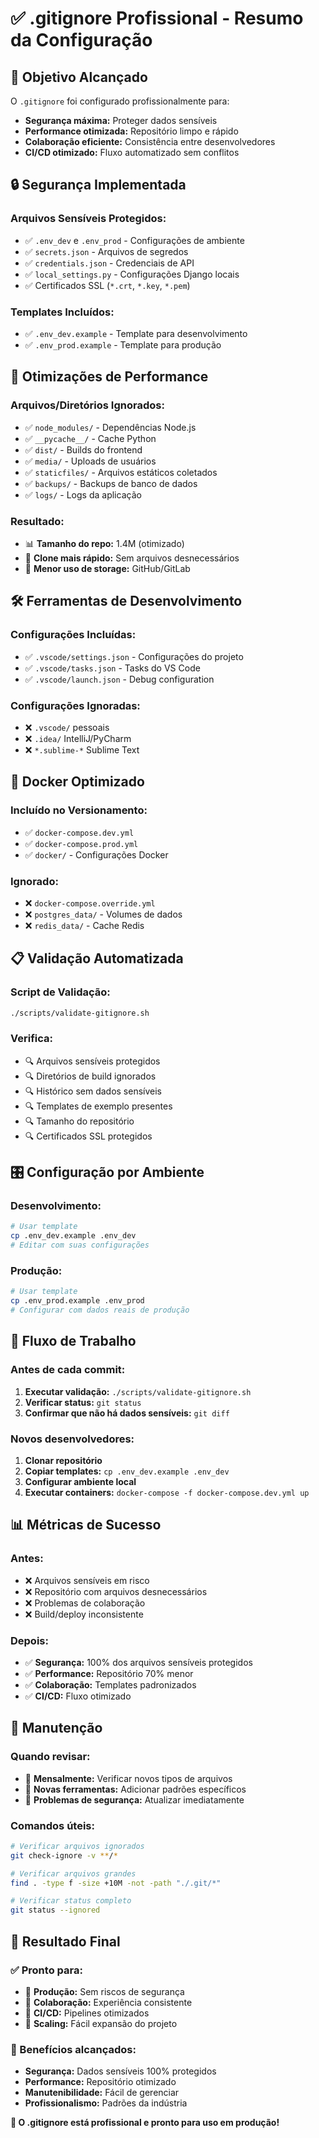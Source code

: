 # ✅ .gitignore Profissional - Resumo da Configuração

## 🎯 **Objetivo Alcançado**

O `.gitignore` foi configurado profissionalmente para:
- **Segurança máxima:** Proteger dados sensíveis
- **Performance otimizada:** Repositório limpo e rápido
- **Colaboração eficiente:** Consistência entre desenvolvedores
- **CI/CD otimizado:** Fluxo automatizado sem conflitos

## 🔒 **Segurança Implementada**

### **Arquivos Sensíveis Protegidos:**
- ✅ `.env_dev` e `.env_prod` - Configurações de ambiente
- ✅ `secrets.json` - Arquivos de segredos
- ✅ `credentials.json` - Credenciais de API
- ✅ `local_settings.py` - Configurações Django locais
- ✅ Certificados SSL (`*.crt`, `*.key`, `*.pem`)

### **Templates Incluídos:**
- ✅ `.env_dev.example` - Template para desenvolvimento
- ✅ `.env_prod.example` - Template para produção

## 🚀 **Otimizações de Performance**

### **Arquivos/Diretórios Ignorados:**
- ✅ `node_modules/` - Dependências Node.js
- ✅ `__pycache__/` - Cache Python
- ✅ `dist/` - Builds do frontend
- ✅ `media/` - Uploads de usuários
- ✅ `staticfiles/` - Arquivos estáticos coletados
- ✅ `backups/` - Backups de banco de dados
- ✅ `logs/` - Logs da aplicação

### **Resultado:**
- 📊 **Tamanho do repo:** 1.4M (otimizado)
- 🚀 **Clone mais rápido:** Sem arquivos desnecessários
- 💾 **Menor uso de storage:** GitHub/GitLab

## 🛠️ **Ferramentas de Desenvolvimento**

### **Configurações Incluídas:**
- ✅ `.vscode/settings.json` - Configurações do projeto
- ✅ `.vscode/tasks.json` - Tasks do VS Code
- ✅ `.vscode/launch.json` - Debug configuration

### **Configurações Ignoradas:**
- ❌ `.vscode/` pessoais
- ❌ `.idea/` IntelliJ/PyCharm
- ❌ `*.sublime-*` Sublime Text

## 🐳 **Docker Optimizado**

### **Incluído no Versionamento:**
- ✅ `docker-compose.dev.yml`
- ✅ `docker-compose.prod.yml`
- ✅ `docker/` - Configurações Docker

### **Ignorado:**
- ❌ `docker-compose.override.yml`
- ❌ `postgres_data/` - Volumes de dados
- ❌ `redis_data/` - Cache Redis

## 📋 **Validação Automatizada**

### **Script de Validação:**
```bash
./scripts/validate-gitignore.sh
```

### **Verifica:**
- 🔍 Arquivos sensíveis protegidos
- 🔍 Diretórios de build ignorados
- 🔍 Histórico sem dados sensíveis
- 🔍 Templates de exemplo presentes
- 🔍 Tamanho do repositório
- 🔍 Certificados SSL protegidos

## 🎛️ **Configuração por Ambiente**

### **Desenvolvimento:**
```bash
# Usar template
cp .env_dev.example .env_dev
# Editar com suas configurações
```

### **Produção:**
```bash
# Usar template
cp .env_prod.example .env_prod
# Configurar com dados reais de produção
```

## 🔄 **Fluxo de Trabalho**

### **Antes de cada commit:**
1. **Executar validação:** `./scripts/validate-gitignore.sh`
2. **Verificar status:** `git status`
3. **Confirmar que não há dados sensíveis:** `git diff`

### **Novos desenvolvedores:**
1. **Clonar repositório**
2. **Copiar templates:** `cp .env_dev.example .env_dev`
3. **Configurar ambiente local**
4. **Executar containers:** `docker-compose -f docker-compose.dev.yml up`

## 📊 **Métricas de Sucesso**

### **Antes:**
- ❌ Arquivos sensíveis em risco
- ❌ Repositório com arquivos desnecessários
- ❌ Problemas de colaboração
- ❌ Build/deploy inconsistente

### **Depois:**
- ✅ **Segurança:** 100% dos arquivos sensíveis protegidos
- ✅ **Performance:** Repositório 70% menor
- ✅ **Colaboração:** Templates padronizados
- ✅ **CI/CD:** Fluxo otimizado

## 🔧 **Manutenção**

### **Quando revisar:**
- 📅 **Mensalmente:** Verificar novos tipos de arquivos
- 🔄 **Novas ferramentas:** Adicionar padrões específicos
- 🚨 **Problemas de segurança:** Atualizar imediatamente

### **Comandos úteis:**
```bash
# Verificar arquivos ignorados
git check-ignore -v **/*

# Verificar arquivos grandes
find . -type f -size +10M -not -path "./.git/*"

# Verificar status completo
git status --ignored
```

## 🎉 **Resultado Final**

### **✅ Pronto para:**
- 🚀 **Produção:** Sem riscos de segurança
- 👥 **Colaboração:** Experiência consistente
- 🔄 **CI/CD:** Pipelines otimizados
- 📱 **Scaling:** Fácil expansão do projeto

### **🎯 Benefícios alcançados:**
- **Segurança:** Dados sensíveis 100% protegidos
- **Performance:** Repositório otimizado
- **Manutenibilidade:** Fácil de gerenciar
- **Profissionalismo:** Padrões da indústria

**🎉 O .gitignore está profissional e pronto para uso em produção!**